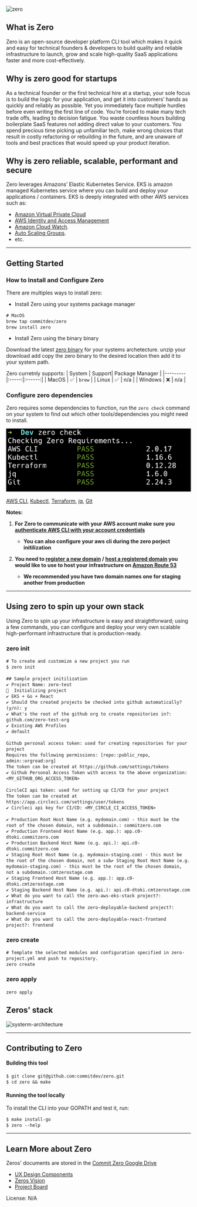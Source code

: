 ![zero](https://github.com/commitdev/zero/blob/master/docs/img/logo-small.png?raw=true)

## What is Zero

Zero is an open-source developer platform CLI tool which makes it quick and easy for technical founders & developers to build quality and reliable infrastructure to launch, grow and scale high-quality SaaS applications faster and more cost-effectively.


## Why is zero good for startups

As a technical founder or the first technical hire at a startup, your sole focus is to build the logic for your application, and get it into customers’ hands as quickly and reliably as possible. Yet you immediately face multiple hurdles before even writing the first line of code. You’re forced to make many tech trade offs, leading to decision fatigue. You waste countless hours building boilerplate SaaS features not adding direct value to your customers. You spend precious time picking up unfamiliar tech, make wrong choices that result in costly refactoring or rebuilding in the future, and are unaware of tools and best practices that would speed up your product iteration.

## Why is zero reliable, scalable, performant and secure

Zero leverages Amazons’ Elastic Kubernetes Service. EKS is amazon managed Kubernetes service where you can build and deploy your applications / containers. EKS is deeply integrated with other AWS services such as:

- [Amazon Virtual Private Cloud][vpc]
- [AWS Identity and Access Management][iam]
- [Amazon Cloud Watch][acw].
- [Auto Scaling Groups][asg].
- etc.
<!-- TODO: link to list of servies that zero porvieds out of the box -->

<!-- TODO: need some help on explaning why it's performant and secure  -->
<!-- Zero levrages  -->
<!-- Zero is archiected from the ground-up to be reliable  -->
___

## Getting Started

### How to Install and Configure Zero

There are multiples ways to install zero:

- Install Zero using your systems package manager

```
# MacOS
brew tap commitdev/zero
brew install zero
```

- Install Zero using the binary binary

Download the latest [zero binary] for your systems archetecture. unzip your download add copy the zero binary to the desired location then add it to your system path.

Zero curretnly supports:
| System | Support|  Package Manager |
|---------|:-----:|:------:|
| MacOS   |  ✅   | `brew` |
| Linux   |  ✅   |   n/a  |
| Windows |  ❌   |   n/a  |

### Configure zero dependencies

Zero requires some dependencies to function, run the `zero check` command on your system to find out which other tools/dependencies you might need to install.

![zero-check](./docs/img/zero-check.png)

[AWS CLI], [Kubectl], [Terraform], [jq], [Git]

**Notes:**

1. **For Zero to communicate with your AWS account make sure you [authenticate AWS CLI with your account credentials](https://docs.aws.amazon.com/cli/latest/userguide/cli-configure-files.html#cli-configure-files-methods)**

    - **You can also configure your aws cli during the zero porject initilization**


2. **You need to [register a new domain](https://docs.aws.amazon.com/Route53/latest/DeveloperGuide/domain-register.html) / [host a registered domain](https://docs.aws.amazon.com/Route53/latest/DeveloperGuide/MigratingDNS.html) you would like to use to host  your infrastructure on [Amazon Route 53](https://aws.amazon.com/route53/)**

      - **We recommended you have two domain names one for staging another from production**


___

## Using zero to spin up your own stack
Using Zero to spin up your infrastructure is easy and straightforward; using a few commands, you can configure and deploy your very own scalable high-performant infrastructure that is production-ready.

### zero init

```
# To create and customize a new project you run
$ zero init

## Sample project initilization
✔ Project Name: zero-test
🎉  Initializing project
✔ EKS + Go + React
✔ Should the created projects be checked into github automatically? (y/n): y
✔ What's the root of the github org to create repositories in?: github.com/zero-test-org
✔ Existing AWS Profiles 
✔ default

Github personal access token: used for creating repositories for your project
Requires the following permissions: [repo::public_repo, admin::orgread:org]
The token can be created at https://github.com/settings/tokens
✔ Github Personal Access Token with access to the above organization: <MY_GITHUB_ORG_ACCESS_TOKEN>

CircleCI api token: used for setting up CI/CD for your project
The token can be created at https://app.circleci.com/settings/user/tokens
✔ Circleci api key for CI/CD: <MY_CIRCLE_CI_ACCESS_TOKEN>

✔ Production Root Host Name (e.g. mydomain.com) - this must be the root of the chosen domain, not a subdomain.: commitzero.com
✔ Production Frontend Host Name (e.g. app.): app.c0-dtoki.commitzero.com
✔ Production Backend Host Name (e.g. api.): api.c0-dtoki.commitzero.com
✔ Staging Root Host Name (e.g. mydomain-staging.com) - this must be the root of the chosen domain, not a sub✔ Staging Root Host Name (e.g. mydomain-staging.com) - this must be the root of the chosen domain, not a subdomain.:cmtzerostage.com
✔ Staging Frontend Host Name (e.g. app.): app.c0-dtoki.cmtzerostage.com
✔ Staging Backend Host Name (e.g. api.): api.c0-dtoki.cmtzerostage.com
✔ What do you want to call the zero-aws-eks-stack project?: infrastructure
✔ What do you want to call the zero-deployable-backend project?: backend-service
✔ What do you want to call the zero-deployable-react-frontend project?: frontend

```

### zero create
```
# Template the selected modules and configuration specified in zero-project.yml and push to repository.
zero create
```

### zero apply
```
zero apply
```


## Zeros' stack
![systerm-architecture](https://raw.githubusercontent.com/commitdev/zero-aws-eks-stack/master/templates/docs/architecture-overview.svg)

___

## Contributing to Zero 

#### Building this tool

```shell
$ git clone git@github.com:commitdev/zero.git
$ cd zero && make
```
#### Running the tool locally

To install the CLI into your GOPATH and test it, run:
```
$ make install-go
$ zero --help
```


___
## Learn More about Zero

Zeros' documents are stored in the [Commit Zero Google Drive][drive]

- [UX Design Components][ux]
- [Zeros Vision]
- [Project Board]

License: N/A

<!-- links -->
[drive]:    https://drive.google.com/drive/u/0/folders/1_b8qqy5iN5envfWvIYPW5SNR_ektt5kJ
[ux]:       https://docs.google.com/document/d/1yQ4bZ5z0slL9PpmduItEiCXYKIor0nX-nnGT3J-JOFw
[old]:      https://github.com/commitdev/zero-old
[git]:      https://git-scm.com
[kubectl]:  https://kubernetes.io/docs/tasks/tools/install-kubectl/
[terraform]:https://www.terraform.io/downloads.html
[jq]:       https://github.com/stedolan/jq
[AWS CLI]:  https://aws.amazon.com/cli/
[acw]:      https://aws.amazon.com/cloudwatch/
[vpc]:      https://aws.amazon.com/vpc/
[iam]:      https://aws.amazon.com/iam/
[asg]:      https://aws.amazon.com/autoscaling/
[press-release]: https://docs.google.com/document/d/1YNRNgCfCHCxmIpD5ZsLYG2xCBxJLFd6CBI0DS_NFqoY/edit
[zero binary]: https://github.com/commitdev/zero/releases/tag/v0.0.1
[zeros vision]: https://docs.google.com/document/d/1YNRNgCfCHCxmIpD5ZsLYG2xCBxJLFd6CBI0DS_NFqoY/edit
[project board]: [https://app.zenhub.com/workspaces/commit-zero-5da8decc7046a60001c6db44/board?filterLogic=any&repos=203630543,247773730,257676371,258369081]